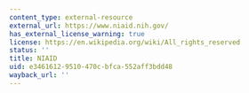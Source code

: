 ```yaml
---
content_type: external-resource
external_url: https://www.niaid.nih.gov/
has_external_license_warning: true
license: https://en.wikipedia.org/wiki/All_rights_reserved
status: ''
title: NIAID
uid: e3461612-9510-470c-bfca-552aff3bdd48
wayback_url: ''
---
```

